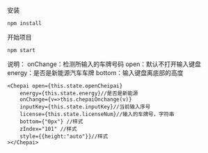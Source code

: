安装

```
npm install
```


开始项目

```
npm start
```


说明：
onChange：检测所输入的车牌号码
open：默认不打开输入键盘
energy：是否是新能源汽车车牌
bottom：输入键盘离底部的高度

```
<Chepai open={this.state.openCheipai}
    energy={this.state.energy}//是否是新能源
    onChange={v=>this.chepaiOnchange(v)}
    inputKey={this.state.inputKey}//当前输入序号
    license={this.state.licenseNum}//输入的车牌号，字符串
    bottom={"0px"} //样式
    zIndex="101" //样式
    style={{height:"auto"}}//样式
></Chepai>
```

